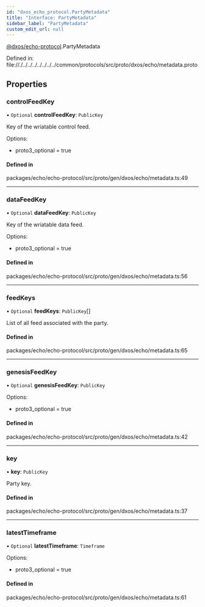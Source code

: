 ```yaml
---
id: "dxos_echo_protocol.PartyMetadata"
title: "Interface: PartyMetadata"
sidebar_label: "PartyMetadata"
custom_edit_url: null
---
```


[@dxos/echo-protocol](../modules/dxos_echo_protocol.md).PartyMetadata

Defined in:
  file://./../../../../../../../common/protocols/src/proto/dxos/echo/metadata.proto

## Properties

### controlFeedKey

• `Optional` **controlFeedKey**: `PublicKey`

Key of the wriatable control feed.

Options:
  - proto3_optional = true

#### Defined in

packages/echo/echo-protocol/src/proto/gen/dxos/echo/metadata.ts:49

___

### dataFeedKey

• `Optional` **dataFeedKey**: `PublicKey`

Key of the wriatable data feed.

Options:
  - proto3_optional = true

#### Defined in

packages/echo/echo-protocol/src/proto/gen/dxos/echo/metadata.ts:56

___

### feedKeys

• `Optional` **feedKeys**: `PublicKey`[]

List of all feed associated with the party.

#### Defined in

packages/echo/echo-protocol/src/proto/gen/dxos/echo/metadata.ts:65

___

### genesisFeedKey

• `Optional` **genesisFeedKey**: `PublicKey`

Options:
  - proto3_optional = true

#### Defined in

packages/echo/echo-protocol/src/proto/gen/dxos/echo/metadata.ts:42

___

### key

• **key**: `PublicKey`

Party key.

#### Defined in

packages/echo/echo-protocol/src/proto/gen/dxos/echo/metadata.ts:37

___

### latestTimeframe

• `Optional` **latestTimeframe**: `Timeframe`

Options:
  - proto3_optional = true

#### Defined in

packages/echo/echo-protocol/src/proto/gen/dxos/echo/metadata.ts:61
